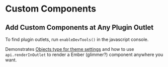 # Custom Components

## Add Custom Components at Any Plugin Outlet

To find plugin outlets, run `enableDevTools()` in the javascript console.

Demonstrates [Objects type for theme settings](https://meta.discourse.org/t/objects-type-for-theme-setting/305009) and how to use `api.renderInOutlet` to render a Ember (glimmer?) component anywhere you want.
